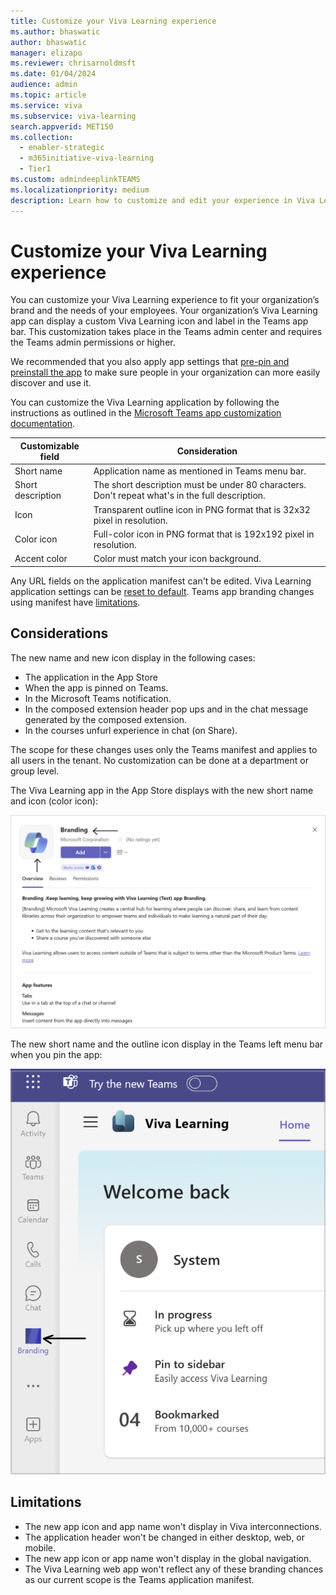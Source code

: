 ```yaml
---
title: Customize your Viva Learning experience
ms.author: bhaswatic
author: bhaswatic
manager: elizapo
ms.reviewer: chrisarnoldmsft
ms.date: 01/04/2024
audience: admin
ms.topic: article
ms.service: viva
ms.subservice: viva-learning
search.appverid: MET150
ms.collection:
  - enabler-strategic
  - m365initiative-viva-learning
  - Tier1
ms.custom: admindeeplinkTEAMS
ms.localizationpriority: medium
description: Learn how to customize and edit your experience in Viva Learning.
---
```


# Customize your Viva Learning experience 

You can customize your Viva Learning experience to fit your organization’s brand and the needs of your employees. 
Your organization’s Viva Learning app can display a custom Viva Learning icon and label in the Teams app bar. This customization takes place in the Teams admin center and requires the Teams admin permissions or higher.

We recommended that you also apply app settings that [pre-pin and preinstall the app](/microsoftteams/teams-app-setup-policies) to make sure people in your organization can more easily discover and use it.

You can customize the Viva Learning application by following the instructions as outlined in the [Microsoft Teams app customization documentation](/microsoftteams/customize-apps#considerations-and-limitations-of-app-customization).


| Customizable field | Consideration |  
|-----|------------|
| Short name | Application name as mentioned in Teams menu bar.|
| Short description | The short description must be under 80 characters.   Don't repeat what's in the full description. |
| Icon | Transparent outline icon in PNG format that   is 32x32 pixel in resolution. |
| Color icon | Full-color icon in PNG format that is 192x192   pixel in resolution. |
| Accent color | Color must match your icon background. |

Any URL fields on the application manifest can't be edited. Viva Learning application settings can be [reset to default](/microsoftteams/customize-apps#reset-app-details-to-default-values).
Teams app branding changes using manifest have [limitations](/microsoftteams/customize-apps#considerations-and-limitations-of-app-customization).

## Considerations

The new name and new icon display in the following cases:

- The application in the App Store
- When the app is pinned on Teams.
- In the Microsoft Teams notification.
- In the composed extension header pop ups and in the chat message generated by the composed extension.
- In the courses unfurl experience in chat (on Share).

The scope for these changes uses only the Teams manifest and applies to all users in the tenant. No customization can be done at a department or group level.

The Viva Learning app in the App Store displays with the new short name and icon (color icon):

![A screenshot of the Viva Learning app in the app store with the branding you've chosen, including the name and icon.](../media/learning/customize-branding.png)

The new short name and the outline icon display in the Teams left menu bar when you pin the app: 

![A screenshot of how a custom branded app icon looks when pinned on the Teams menu bar](../media/learning/customize-branding2.png)


## Limitations

- The new app icon and app name won't display in Viva interconnections.
- The application header won't be changed in either desktop, web, or mobile.
- The new app icon or app name won't display in the global navigation.
- The Viva Learning web app won't reflect any of these branding chances as our current scope is the Teams application manifest.
